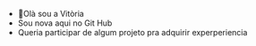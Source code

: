 - 👋Olà sou a Vitòria
- Sou nova aqui no Git Hub
- Queria participar de algum projeto pra adquirir experperiencia
